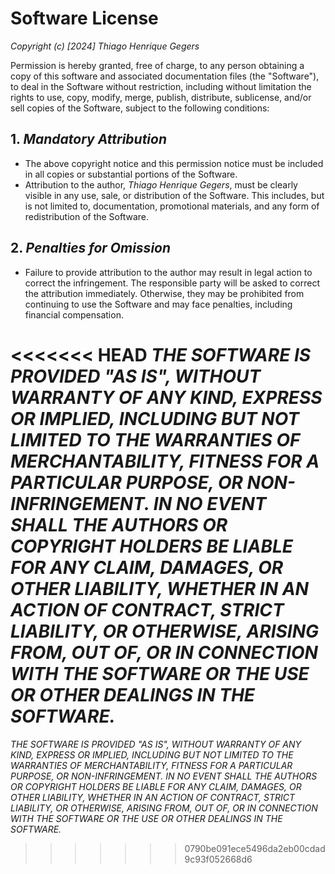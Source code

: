 # Software License

*Copyright (c) [2024] Thiago Henrique Gegers*

Permission is hereby granted, free of charge, to any person obtaining a copy of this software and associated documentation files (the "Software"), to deal in the Software without restriction, including without limitation the rights to use, copy, modify, merge, publish, distribute, sublicense, and/or sell copies of the Software, subject to the following conditions:

## 1. *Mandatory Attribution*

- The above copyright notice and this permission notice must be included in all copies or substantial portions of the Software.
- Attribution to the author, *Thiago Henrique Gegers*, must be clearly visible in any use, sale, or distribution of the Software. This includes, but is not limited to, documentation, promotional materials, and any form of redistribution of the Software.

## 2. *Penalties for Omission*

- Failure to provide attribution to the author may result in legal action to correct the infringement. The responsible party will be asked to correct the attribution immediately. Otherwise, they may be prohibited from continuing to use the Software and may face penalties, including financial compensation.

<<<<<<< HEAD
*THE SOFTWARE IS PROVIDED "AS IS", WITHOUT WARRANTY OF ANY KIND, EXPRESS OR IMPLIED, INCLUDING BUT NOT LIMITED TO THE WARRANTIES OF MERCHANTABILITY, FITNESS FOR A PARTICULAR PURPOSE, OR NON-INFRINGEMENT. IN NO EVENT SHALL THE AUTHORS OR COPYRIGHT HOLDERS BE LIABLE FOR ANY CLAIM, DAMAGES, OR OTHER LIABILITY, WHETHER IN AN ACTION OF CONTRACT, STRICT LIABILITY, OR OTHERWISE, ARISING FROM, OUT OF, OR IN CONNECTION WITH THE SOFTWARE OR THE USE OR OTHER DEALINGS IN THE SOFTWARE.*
=======
*THE SOFTWARE IS PROVIDED "AS IS", WITHOUT WARRANTY OF ANY KIND, EXPRESS OR IMPLIED, INCLUDING BUT NOT LIMITED TO THE WARRANTIES OF MERCHANTABILITY, FITNESS FOR A PARTICULAR PURPOSE, OR NON-INFRINGEMENT. IN NO EVENT SHALL THE AUTHORS OR COPYRIGHT HOLDERS BE LIABLE FOR ANY CLAIM, DAMAGES, OR OTHER LIABILITY, WHETHER IN AN ACTION OF CONTRACT, STRICT LIABILITY, OR OTHERWISE, ARISING FROM, OUT OF, OR IN CONNECTION WITH THE SOFTWARE OR THE USE OR OTHER DEALINGS IN THE SOFTWARE.*
>>>>>>> 0790be091ece5496da2eb00cdad9c93f052668d6
